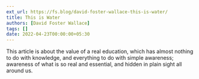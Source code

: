 ```yaml
---
ext_url: https://fs.blog/david-foster-wallace-this-is-water/
title: This is Water
authors: [David Foster Wallace]
tags: []
date: 2022-04-23T00:00:00+05:30
---
```

This article is about the value of a real education, which has almost nothing to do with knowledge, and everything to do with simple awareness; awareness of what is so real and essential, and hidden in plain sight all around us.
